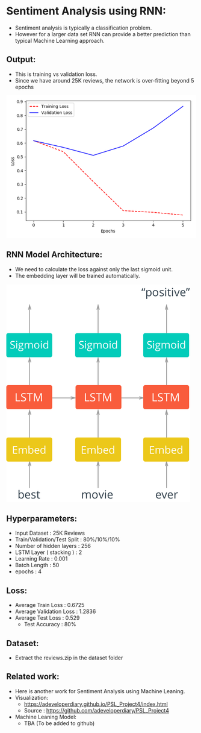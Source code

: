 # Sentiment Analysis using RNN: 
- Sentiment analysis is typically a classification problem.
- However for a larger data set RNN can provide a better prediction than typical Machine Learning approach.  


## Output: 

- This is training vs validation loss.
- Since we have around 25K reviews, the network is over-fitting beyond 5 epochs       

![Alt text](img/plot1.png?raw=true "Output") 

## RNN Model Architecture:

- We need to calculate the loss against only the last sigmoid unit.
- The embedding layer will be trained automatically.

![Alt text](img/network_diagram.png?raw=true "Architecture")

## Hyperparameters:

- Input Dataset                 : 25K Reviews
- Train/Validation/Test Split   : 80%/10%/10%
- Number of hidden layers       : 256
- LSTM Layer ( stacking )       : 2
- Learning Rate                 : 0.001
- Batch Length                  : 50
- epochs                        : 4

## Loss: 

- Average Train Loss        :   0.6725
- Average Validation Loss   :   1.2836
- Average Test Loss         :   0.529
    - Test Accuracy         :   80% 
 
## Dataset:

-  Extract the reviews.zip in the dataset folder
   
## Related work:

- Here is another work for Sentiment Analysis using Machine Leaning.
- Visualization:
    - https://adeveloperdiary.github.io/PSL_Project4/index.html
    - Source : https://github.com/adeveloperdiary/PSL_Project4
- Machine Leaning Model:
    - TBA (To be added to github)
        
